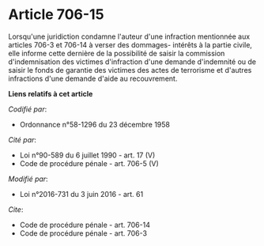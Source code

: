 # Article 706-15

Lorsqu'une juridiction condamne l'auteur d'une infraction mentionnée aux articles 706-3 et 706-14 à verser des dommages-
intérêts à la partie civile, elle informe cette dernière de la possibilité de saisir la commission d'indemnisation des
victimes d'infraction d'une demande d'indemnité ou de saisir le fonds de garantie des victimes des actes de terrorisme et
d'autres infractions d'une demande d'aide au recouvrement.

**Liens relatifs à cet article**

_Codifié par_:

  - Ordonnance n°58-1296 du 23 décembre 1958

_Cité par_:

  - Loi n°90-589 du 6 juillet 1990 - art. 17 (V)
  - Code de procédure pénale - art. 706-5 (V)

_Modifié par_:

  - Loi n°2016-731 du 3 juin 2016 - art. 61

_Cite_:

  - Code de procédure pénale - art. 706-14
  - Code de procédure pénale - art. 706-3
